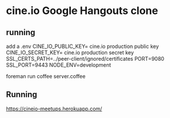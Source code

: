 # cine.io Google Hangouts clone

## running
add a .env
CINE_IO_PUBLIC_KEY= cine.io production public key
CINE_IO_SECRET_KEY= cine.io production secret key
SSL_CERTS_PATH=../peer-client/ignored/certificates
PORT=9080
SSL_PORT=9443
NODE_ENV=development


foreman run coffee server.coffee

## Running

https://cineio-meetups.herokuapp.com/
